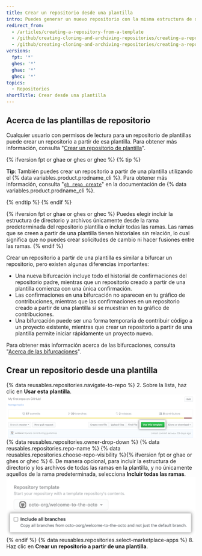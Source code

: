 ```yaml
---
title: Crear un repositorio desde una plantilla
intro: Puedes generar un nuevo repositorio con la misma estructura de directorio y los mismos archivos que un repositorio existente.
redirect_from:
  - /articles/creating-a-repository-from-a-template
  - /github/creating-cloning-and-archiving-repositories/creating-a-repository-from-a-template
  - /github/creating-cloning-and-archiving-repositories/creating-a-repository-on-github/creating-a-repository-from-a-template
versions:
  fpt: '*'
  ghes: '*'
  ghae: '*'
  ghec: '*'
topics:
  - Repositories
shortTitle: Crear desde una plantilla
---
```


## Acerca de las plantillas de repositorio

Cualquier usuario con permisos de lectura para un repositorio de plantillas puede crear un repositorio a partir de esa plantilla. Para obtener más información, consulta "[Crear un repositorio de plantilla](/articles/creating-a-template-repository)".

{% ifversion fpt or ghae or ghes or ghec %}
{% tip %}

**Tip**: También puedes crear un repositorio a partir de una plantilla utilizando el {% data variables.product.prodname_cli %}. Para obtener más información, consulta "[`gh repo create`](https://cli.github.com/manual/gh_repo_create)" en la documentación de {% data variables.product.prodname_cli %}.

{% endtip %}
{% endif %}

{% ifversion fpt or ghae or ghes or ghec %}
Puedes elegir incluir la estructura de directorio y archivos únicamente desde la rama predeterminada del repositorio plantilla o incluir todas las ramas. Las ramas que se creen a partir de una plantilla tienen historiales sin relación, lo cual significa que no puedes crear solicitudes de cambio ni hacer fusiones entre las ramas.
{% endif %}

Crear un repositorio a partir de una plantilla es similar a bifurcar un repositorio, pero existen algunas diferencias importantes:
- Una nueva bifurcación incluye todo el historial de confirmaciones del repositorio padre, mientras que un repositorio creado a partir de una plantilla comienza con una única confirmación.
- Las confirmaciones en una bifurcación no aparecen en tu gráfico de contribuciones, mientras que las confirmaciones en un repositorio creado a partir de una plantilla sí se muestran en tu gráfico de contribuciones.
- Una bifurcación puede ser una forma temporaria de contribuir código a un proyecto existente, mientras que crear un repositorio a partir de una plantilla permite iniciar rápidamente un proyecto nuevo.

Para obtener más información acerca de las bifurcaciones, consulta "[Acerca de las bifurcaciones](/articles/about-forks)".

## Crear un repositorio desde una plantilla

{% data reusables.repositories.navigate-to-repo %}
2. Sobre la lista, haz clic en **Usar esta plantilla**. ![Botón Use this template button (Usar esta plantilla)](/assets/images/help/repository/use-this-template-button.png)
{% data reusables.repositories.owner-drop-down %}
{% data reusables.repositories.repo-name %}
{% data reusables.repositories.choose-repo-visibility %}{% ifversion fpt or ghae or ghes or ghec %}
6. De manera opcional, para incluir la estructura de directorio y los archivos de todas las ramas en la plantilla, y no únicamente aquellos de la rama predeterminada, selecciona **Incluir todas las ramas**. ![Include all branches checkbox](/assets/images/help/repository/include-all-branches.png){% endif %}
{% data reusables.repositories.select-marketplace-apps %}
8. Haz clic en **Crear un repositorio a partir de una plantilla**.
